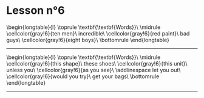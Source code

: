 # Lesson n°6








 
\begin{longtable}{l}
\toprule
\textbf{\textbf{Words}}\\
\midrule
\cellcolor{gray!6}{ten men}\\
incredible\\
\cellcolor{gray!6}{red paint}\\
bad guys\\
\cellcolor{gray!6}{eight boys}\\
\bottomrule
\end{longtable} 

---


 
\begin{longtable}{l}
\toprule
\textbf{\textbf{Words}}\\
\midrule
\cellcolor{gray!6}{this shape}\\
these shoes\\
\cellcolor{gray!6}{this unit}\\
unless you\\
\cellcolor{gray!6}{as you see}\\
\addlinespace
let you out\\
\cellcolor{gray!6}{would you try}\\
get your bags\\
\bottomrule
\end{longtable} 

---
